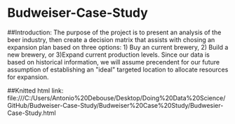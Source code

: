# Budweiser-Case-Study
##Introduction: The purpose of the project is to present an analysis of the beer industry, then create a decision matrix that assists with chosing an expansion plan based on three options: 1) Buy an current brewery, 2) Build a new brewery, or 3)Expand current production levels. Since our data is based on historical information, we will assume precendent for our future assumption of establishing an "ideal" targeted location to allocate resources for expansion.

##Knitted html link: file:///C:/Users/Antonio%20Debouse/Desktop/Doing%20Data%20Science/GitHub/Budweiser-Case-Study/Budweiser%20Case%20Study/Budwesier-Case-Study.html